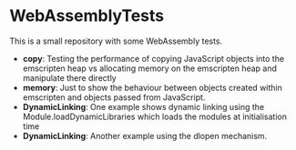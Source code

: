 # WebAssemblyTests

This is a small repository with some WebAssembly tests.

* **copy**: Testing the performance of copying JavaScript objects into the emscripten heap vs allocating memory on the emscripten heap and manipulate there directly
* **memory**: Just to show the behaviour between objects created within emscripten and objects passed from JavaScript.
* **DynamicLinking**: One example shows dynamic linking using the Module.loadDynamicLibraries which loads the modules at initialisation time
* **DynamicLinking**: Another example using the dlopen mechanism.
